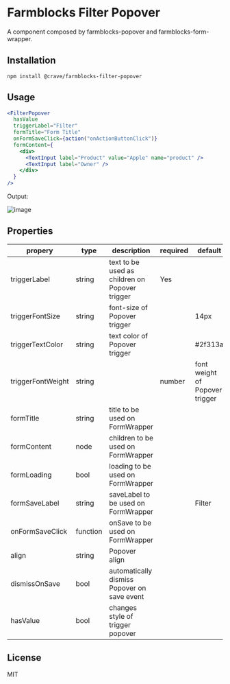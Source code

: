 # Farmblocks Filter Popover

A component composed by farmblocks-popover and farmblocks-form-wrapper.

## Installation

```
npm install @crave/farmblocks-filter-popover
```

## Usage

```jsx
<FilterPopover
  hasValue
  triggerLabel="Filter"
  formTitle="Form Title"
  onFormSaveClick={action("onActionButtonClick")}
  formContent={
    <div>
      <TextInput label="Product" value="Apple" name="product" />
      <TextInput label="Owner" />
    </div>
  }
/>
```

Output:

![image](https://user-images.githubusercontent.com/17936244/45629616-30ef7080-ba6d-11e8-8438-c23b1df2f820.png)

## Properties

| propery           | type     | description                                    | required | default                        |
| ----------------- | -------- | ---------------------------------------------- | -------- | ------------------------------ |
| triggerLabel      | string   | text to be used as children on Popover trigger | Yes      |                                |
| triggerFontSize   | string   | font-size of Popover trigger                   |          | 14px                           |
| triggerTextColor  | string   | text color of Popover trigger                  |          | #2f313a                        |
| triggerFontWeight | string   |                                                | number   | font weight of Popover trigger |  | normal |
| formTitle         | string   | title to be used on FormWrapper                |          |                                |
| formContent       | node     | children to be used on FormWrapper             |          |                                |
| formLoading       | bool     | loading to be used on FormWrapper              |          |                                |
| formSaveLabel     | string   | saveLabel to be used on FormWrapper            |          | Filter                         |
| onFormSaveClick   | function | onSave to be used on FormWrapper               |          |                                |
| align             | string   | Popover align                                  |          |                                |
| dismissOnSave     | bool     | automatically dismiss Popover on save event    |          |                                |
| hasValue          | bool     | changes style of trigger popover               |          |                                |

## License

MIT
